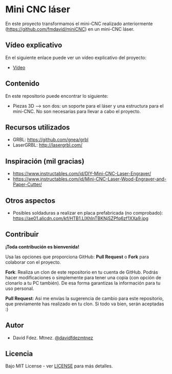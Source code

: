 # Mini CNC láser

En este proyecto transformamos el mini-CNC realizado anteriormente (https://github.com/fmdavid/miniCNC) en un mini-CNC láser.

## Vídeo explicativo

En el siguiente enlace puede ver un vídeo explicativo del proyecto:

* [Vídeo](https://youtu.be/Uyisg1a7rLg)

## Contenido

En este repositorio puede encontrar lo siguiente:

* Piezas 3D --> son dos: un soporte para el láser y una estructura para el mini-CNC. No son necesarias para llevar a cabo el proyecto.

## Recursos utilizados

* GRBL: https://github.com/gnea/grbl
* LaserGRBL: http://lasergrbl.com/

## Inspiración (mil gracias)

* https://www.instructables.com/id/DIY-Mini-CNC-Laser-Engraver/
* https://www.instructables.com/id/Mini-CNC-Laser-Wood-Engraver-and-Paper-Cutter/

## Otros aspectos

* Posibles soldaduras a realizar en placa prefabricada (no comprobado): https://ae01.alicdn.com/kf/HTB1.LlXhlnTBKNjSZPfq6zf1XXa9.jpg

## Contribuir

**¡Toda contribución es bienvenida!**

Usa las opciones que proporciona GitHub: **Pull Request** o **Fork** para colaborar con el proyecto.

**Fork**: Realiza un clon de este repositorio en tu cuenta de GitHub. Podrás hacer modificaciones o simplemente para tener una copia (con opción de clonarlo a tu PC también). De esa forma garantizas la información para tu uso personal.

**Pull Request**: Así me envías la sugerencia de cambio para este repositorio, que previamente has realizado en tu clon. Si todo va bien, serán aceptadas :)

## Autor

- David Fdez. Mtnez. [@davidfdezmtnez](https://twitter.com/davidfdezmtnez) 

## Licencia

Bajo MIT License - ver [LICENSE](LICENSE) para más detalles.

